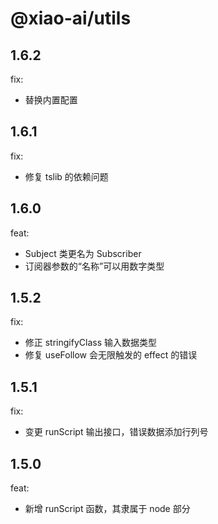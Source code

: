 # @xiao-ai/utils

## 1.6.2

fix:

- 替换内置配置

## 1.6.1

fix:

- 修复 tslib 的依赖问题

## 1.6.0

feat:

- Subject 类更名为 Subscriber
- 订阅器参数的“名称”可以用数字类型

## 1.5.2

fix:

- 修正 stringifyClass 输入数据类型
- 修复 useFollow 会无限触发的 effect 的错误

## 1.5.1

fix:

- 变更 runScript 输出接口，错误数据添加行列号

## 1.5.0

feat:

- 新增 runScript 函数，其隶属于 node 部分
